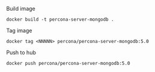 
Build image

  `docker build -t percona-server-mongodb .`

Tag image

  `docker tag <NNNNN> percona/percona-server-mongodb:5.0`

Push to hub

  `docker push percona/percona-server-mongodb:5.0`
